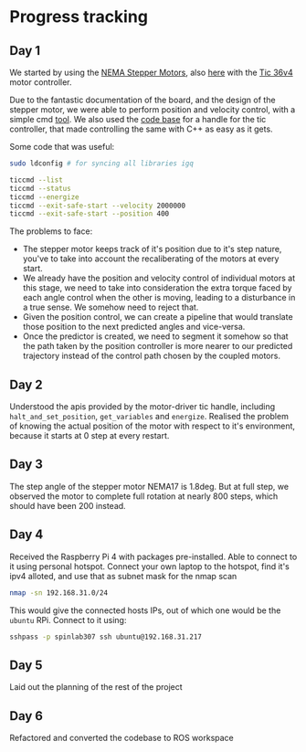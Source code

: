 # Progress tracking

## Day 1

We started by using the [NEMA Stepper Motors](https://robokits.co.in/motors/stepper-motor/stepper-motor-with-gearbox/nema17-planetary-geared-stepper-motor-14kgcm?products_id=2115:bdc4626aa1d1df8e14d80d345b2a442d), also [here](https://thinkrobotics.com/products/nema-17-planetary-gear-stepper-motor-100-1) with the [Tic 36v4](https://www.pololu.com/product/3141) motor controller.

Due to the fantastic documentation of the board, and the design of the stepper motor, we were able to perform position and velocity control, with a simple cmd [tool](https://www.pololu.com/docs/0J71/4.4). We also used the [code base](https://github.com/pololu/pololu-tic-software) for a handle for the tic controller, that made controlling the same with C++ as easy as it gets.

Some code that was useful:

```bash
sudo ldconfig # for syncing all libraries igq

ticcmd --list
ticcmd --status
ticcmd --energize
ticcmd --exit-safe-start --velocity 2000000
ticcmd --exit-safe-start --position 400
```

The problems to face:
- The stepper motor keeps track of it's position due to it's step nature, you've to take into account the recaliberating of the motors at every start.
- We already have the position and velocity control of individual motors at this stage, we need to take into consideration the extra torque faced by each angle control when the other is moving, leading to a disturbance in a true sense. We somehow need to reject that.
- Given the position control, we can create a pipeline that would translate those position to the next predicted angles and vice-versa.
- Once the predictor is created, we need to segment it somehow so that the path taken by the position controller is more nearer to our predicted trajectory instead of the control path chosen by the coupled motors.

## Day 2

Understood the apis provided by the motor-driver tic handle, including `halt_and_set_position`, `get_variables` and `energize`.
Realised the problem of knowing the actual position of the motor with respect to it's environment, because it starts at 0 step at every restart.

## Day 3

The step angle of the stepper motor NEMA17 is 1.8deg. But at full step, we observed the motor to complete full rotation at nearly 800 steps, which should have been 200 instead.

## Day 4

Received the Raspberry Pi 4 with packages pre-installed. Able to connect to it using personal hotspot. Connect your own laptop to the hotspot, find it's ipv4 alloted, and use that as subnet mask for the nmap scan

```bash
nmap -sn 192.168.31.0/24
```

This would give the connected hosts IPs, out of which one would be the `ubuntu` RPi. Connect to it using:

```bash
sshpass -p spinlab307 ssh ubuntu@192.168.31.217
```

## Day 5

Laid out the planning of the rest of the project

## Day 6

Refactored and converted the codebase to ROS workspace
